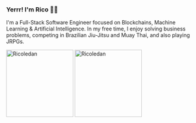 ### Yerrr! I'm Rico 👋🏾

I'm a Full-Stack Software Engineer focused on Blockchains, Machine Learning & Artificial Intelligence. In my free time, I enjoy solving business problems, competing in Brazilian Jiu-Jitsu and Muay Thai, and also playing JRPGs.

<div>
  <img height="180em" src="https://github-readme-stats.vercel.app/api?username=ricoledan&theme=dark&show_icons=true" alt="Ricoledan" />
  <img height="180em" src="https://github-readme-stats.vercel.app/api/top-langs/?username=ricoledan&theme=dark&layout=compact&show_icons=true&langs_count=8" alt="Ricoledan" />
</div>
